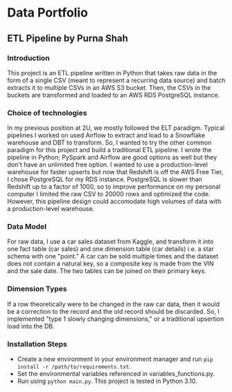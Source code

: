 # Data Portfolio
## ETL Pipeline by Purna Shah
### Introduction
This project is an ETL pipeline written in Python that takes raw data in the form of a single CSV (meant to represent a recurring data source) and batch extracts it to multiple CSVs in an AWS S3 bucket. Then, the CSVs in the buckets are transformed and loaded to an AWS RDS PostgreSQL instance.
### Choice of technologies
In my previous position at 2U, we mostly followed the ELT paradigm. Typical pipelines I worked on used Airflow to extract and load to a Snowflake warehouse and DBT to transform. So, I wanted to try the other common paradigm for this project and build a traditional ETL pipeline. I wrote the pipeline in Python; PySpark and Airflow are good options as well but they don't have an unlimited free option. I wanted to use a production-level warehouse for faster upserts but now that Redshift is off the AWS Free Tier, I chose PostgreSQL for my RDS instance. PostgreSQL is slower than Redshift up to a factor of 1000, so to improve performance on my personal computer I limited the raw CSV to 20000 rows and optimized the code. However, this pipeline design could accomodate high volumes of data with a production-level warehouse.
### Data Model
For raw data, I use a car sales dataset from Kaggle, and transform it into one fact table (car sales) and one dimension table (car details) i.e. a star schema with one "point." A car can be sold multiple times and the dataset does not contain a natural key, so a composite key is made from the VIN and the sale date. The two tables can be joined on their primary keys.
### Dimension Types
If a row theoretically were to be changed in the raw car data, then it would be a correction to the record and the old record should be discarded. So, I implemented "type 1 slowly changing dimensions," or a traditional upsertion load into the DB.
### Installation Steps
- Create a new environment in your environment manager and run `pip install -r /path/to/requirements.txt`.
- Set the environmental variables referenced in variables_functions.py.
- Run using `python main.py`. This project is tested in Python 3.10.